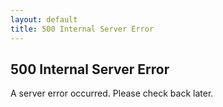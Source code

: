 ```yaml
---
layout: default
title: 500 Internal Server Error
---
```


<div class="container">
    <h2>500 Internal Server Error</h2>
    <p>A server error occurred. Please check back later.</p>
</div>
